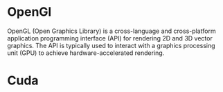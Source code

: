 # OpenGl

OpenGL (Open Graphics Library) is a cross-language and cross-platform application programming interface (API)
for rendering 2D and 3D vector graphics. The API is typically used to interact with a graphics processing unit
(GPU) to achieve hardware-accelerated rendering. 

# Cuda
